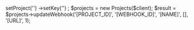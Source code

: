 <?php

use Appwrite\Client;
use Appwrite\Services\Projects;

$client = new Client();

$client
    ->setProject('')
    ->setKey('')
;

$projects = new Projects($client);

$result = $projects->updateWebhook('[PROJECT_ID]', '[WEBHOOK_ID]', '[NAME]', [], '[URL]', 1);